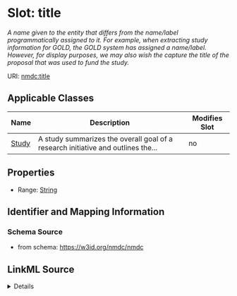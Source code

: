 # Slot: title


_A name given to the entity that differs from the name/label programmatically assigned to it. For example, when extracting study information for GOLD, the GOLD system has assigned a name/label. However, for display purposes, we may also wish the capture the title of the proposal that was used to fund the study._



URI: [nmdc:title](https://w3id.org/nmdc/title)



<!-- no inheritance hierarchy -->




## Applicable Classes

| Name | Description | Modifies Slot |
| --- | --- | --- |
[Study](Study.md) | A study summarizes the overall goal of a research initiative and outlines the... |  no  |







## Properties

* Range: [String](String.md)





## Identifier and Mapping Information







### Schema Source


* from schema: https://w3id.org/nmdc/nmdc




## LinkML Source

<details>
```yaml
name: title
description: A name given to the entity that differs from the name/label programmatically
  assigned to it. For example, when extracting study information for GOLD, the GOLD
  system has assigned a name/label. However, for display purposes, we may also wish
  the capture the title of the proposal that was used to fund the study.
from_schema: https://w3id.org/nmdc/nmdc
exact_mappings:
- dcterms:title
rank: 1000
alias: title
domain_of:
- Study
range: string

```
</details>
